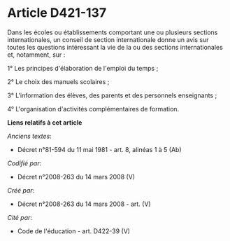 # Article D421-137

Dans les écoles ou établissements comportant une ou plusieurs sections internationales, un conseil de section internationale
donne un avis sur toutes les questions intéressant la vie de la ou des sections internationales et, notamment, sur :

1° Les principes d'élaboration de l'emploi du temps ;

2° Le choix des manuels scolaires ;

3° L'information des élèves, des parents et des personnels enseignants ;

4° L'organisation d'activités complémentaires de formation.

**Liens relatifs à cet article**

_Anciens textes_:

  - Décret n°81-594 du 11 mai 1981 - art. 8, alinéas 1 à 5 (Ab)

_Codifié par_:

  - Décret n°2008-263 du 14 mars 2008 (V)

_Créé par_:

  - Décret n°2008-263 du 14 mars 2008 - art. (V)

_Cité par_:

  - Code de l'éducation - art. D422-39 (V)

